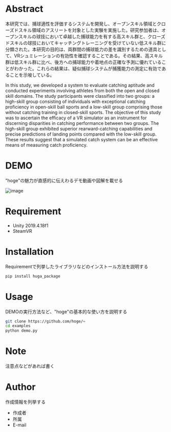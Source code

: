 # Abstract

本研究では、捕球適性を評価するシステムを開発し、オープンスキル領域とクローズドスキル領域のアスリートを対象とした実験を実施した。研究参加者は、オープンスキルの球技において卓越した捕球能力を有する高スキル群と、クローズドスキルの球技においてキャッチングトレーニングを受けていない低スキル群に分類された。本研究の目的は、両群間の捕球能力の差を識別するための道具として、VRシュミレーションの有効性を確認することである。その結果、高スキル群は低スキル群に比べ、後方への捕球能力や着地点の正確な予測に優れていることがわかった。これらの結果は、疑似捕球システムが捕獲能力の測定に有効であることを示唆している。

In this study, we developed a system to evaluate catching aptitude and conducted experiments involving athletes from both the open and closed skill domains. The study participants were classified into two groups: a high-skill group consisting of individuals with exceptional catching proficiency in open-skill ball sports and a low-skill group comprising those without catching training in closed-skill sports. The objective of this study was to ascertain the efficacy of a VR simulator as an instrument for discerning disparities in catching performance between two groups. The high-skill group exhibited superior rearward-catching capabilities and precise predictions of landing points compared with the low-skill group. These results suggest that a simulated catch system can be an effective means of measuring catch proficiency.

# DEMO

"hoge"の魅力が直感的に伝えわるデモ動画や図解を載せる

![image](https://user-images.githubusercontent.com/64608456/234149578-04642ed2-eea3-4fc7-8ef7-d76e26ec2973.png)

# Requirement

* Unity 2019.4.18f1
* SteamVR 

# Installation

Requirementで列挙したライブラリなどのインストール方法を説明する

```bash
pip install huga_package
```

# Usage

DEMOの実行方法など、"hoge"の基本的な使い方を説明する

```bash
git clone https://github.com/hoge/~
cd examples
python demo.py
```

# Note

注意点などがあれば書く

# Author

作成情報を列挙する

* 作成者
* 所属
* E-mail
